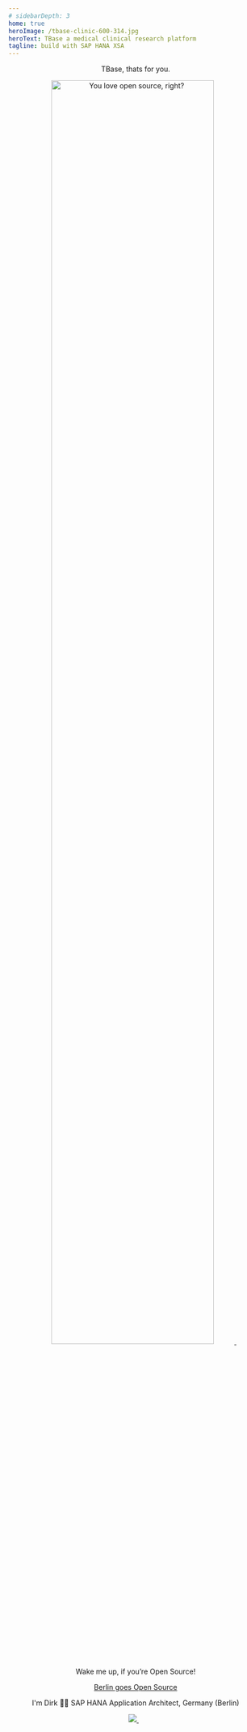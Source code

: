 ```yaml
---
# sidebarDepth: 3
home: true                 
heroImage: /tbase-clinic-600-314.jpg
heroText: TBase a medical clinical research platform
tagline: build with SAP HANA XSA
---
```



<!-- <h2 align='center'> -->
  
  <p align='center'>
   TBase, thats for you.
   </p>
  <p align='center'>
<a href="https://i.redd.it/">
    <img alt="You love open source, right?" src="https://i.redd.it/8lcewc38osr71.jpg" width=80% height=80%>
      </a>&nbsp;&nbsp;
</p>
  <p align='center'>
   Wake me up, if you’re Open Source!
   </p>
  <p align='center'>
   <a href="https://berlinopensource.de/warum-open-source/">Berlin goes Open Source</a>
   </p>
<!-- </h2> -->

<p align='center'>
I'm Dirk 👨‍💻 SAP HANA Application Architect, Germany (Berlin)
</p>
<p align='center'>
  <a href="https://www.linkedin.com/in/raschke-dirk-81507b3a/">
    <img src="https://img.shields.io/badge/linkedin-%230077B5.svg?&style=for-the-badge&logo=linkedin&logoColor=white" />
  </a>&nbsp;&nbsp;
</p>

<!-- ## TBase - Wake me up, if you’re Open Source

[Berlin goes Open Source](https://berlinopensource.de/)

I'm Dirk 👨‍💻 SAP HANA Application Architect, Germany (Berlin) [![](https://img.shields.io/badge/linkedin-%230077B5.svg?&style=for-the-badge&logo=linkedin&logoColor=white)](https://www.linkedin.com/in/raschke-dirk-81507b3a/) -->